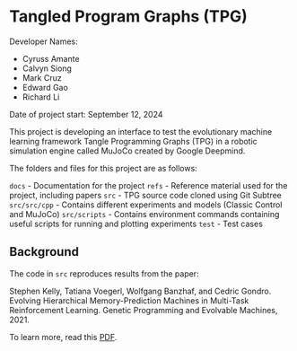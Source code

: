 # Tangled Program Graphs (TPG)

Developer Names: 
- Cyruss Amante
- Calvyn Siong
- Mark Cruz
- Edward Gao
- Richard Li

Date of project start: September 12, 2024

This project is developing an interface to test the evolutionary machine learning framework Tangle Programming Graphs (TPG) in a robotic simulation engine called MuJoCo created by Google Deepmind.

The folders and files for this project are as follows:

`docs` - Documentation for the project
`refs` - Reference material used for the project, including papers
`src` - TPG source code cloned using Git Subtree
`src/src/cpp` - Contains different experiments and models (Classic Control and MuJoCo)
`src/scripts` - Contains environment commands containing useful scripts for running and plotting experiments 
`test` - Test cases

## Background

The code in `src` reproduces results from the paper:

Stephen Kelly, Tatiana Voegerl, Wolfgang Banzhaf, and Cedric Gondro. Evolving Hierarchical Memory-Prediction Machines in Multi-Task Reinforcement Learning. Genetic Programming and Evolvable Machines, 2021.

To learn more, read this [PDF](https://link.springer.com/epdf/10.1007/s10710-021-09418-4?sharing_token=JXpw69MCJpHudtVwbwbjzPe4RwlQNchNByi7wbcMAY6UliAwn5GntUdmTAY_mnFzVDzBjsFnj4emNyqwnsRvyvXV3pLgfSINPIbIY7CthuAHi9ud7gHQbNpqk5zSEhF9e).